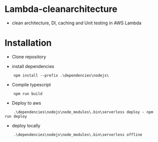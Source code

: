 # Lambda-cleanarchitecture

- clean architecture, DI, caching and Unit testing in AWS Lambda

# Installation

 - Clone repository

 - install dependencies

```
    npm install --prefix .\dependencies\nodejs\
```

- Compile typescript

```
    npm run build
```

- Deploy to aws

```
    .\dependencies\nodejs\node_modules\.bin\serverless deploy - npm run deploy
```

- deploy locally

```
    .\dependencies\nodejs\node_modules\.bin\serverless offline
```